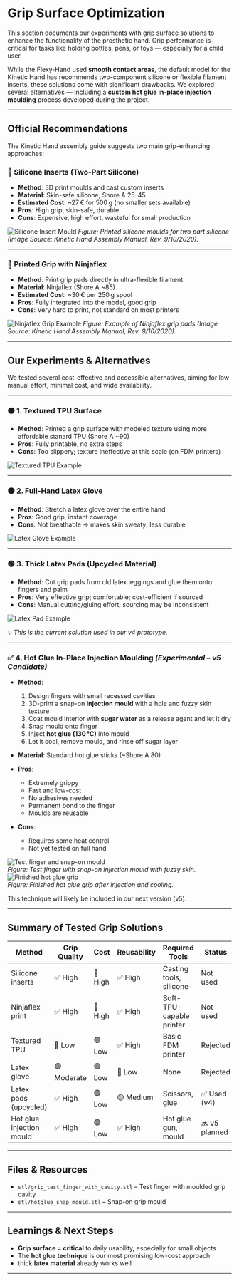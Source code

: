 # Grip Surface Optimization

This section documents our experiments with grip surface solutions to enhance the functionality of the prosthetic hand. Grip performance is critical for tasks like holding bottles, pens, or toys — especially for a child user.

While the Flexy-Hand used **smooth contact areas**, the default model for the Kinetic Hand has recommends two-component silicone or flexible filament inserts, these solutions come with significant drawbacks. We explored several alternatives — including a **custom hot glue in-place injection moulding** process developed during the project.

---

## Official Recommendations

The Kinetic Hand assembly guide suggests two main grip-enhancing approaches:

### 🔸 Silicone Inserts (Two-Part Silicone)

- **Method**: 3D print moulds and cast custom inserts
- **Material**: Skin-safe silicone, Shore A 25–45
- **Estimated Cost**: ~27 € for 500 g (no smaller sets available)
- **Pros**: High grip, skin-safe, durable
- **Cons**: Expensive, high effort, wasteful for small production

![Silicone Insert Mould](./images/silicone_moulds.jpg)
*Figure: Printed silicone moulds for two part silicone (Image Source: Kinetic Hand Assembly Manual, Rev. 9/10/2020).*

---

### 🔸 Printed Grip with Ninjaflex

- **Method**: Print grip pads directly in ultra-flexible filament
- **Material**: Ninjaflex (Shore A ~85)
- **Estimated Cost**: ~30 € per 250 g spool
- **Pros**: Fully integrated into the model, good grip
- **Cons**: Very hard to print, not standard on most printers

![Ninjaflex Grip Example](./images/ninjaflex_inserts.png)
*Figure: Example of Ninjaflex grip pads (Image Source: Kinetic Hand Assembly Manual, Rev. 9/10/2020).*

---

## Our Experiments & Alternatives

We tested several cost-effective and accessible alternatives, aiming for low manual effort, minimal cost, and wide availability.

---

### 🟠 1. Textured TPU Surface

- **Method**: Printed a grip surface with modeled texture using more affordable stanard TPU (Shore A ~90)
- **Pros**: Fully printable, no extra steps
- **Cons**: Too slippery; texture ineffective at this scale (on FDM printers)

![Textured TPU Example](./images/printed_tpu_textured_surface.png)

---

### 🟠 2. Full-Hand Latex Glove

- **Method**: Stretch a latex glove over the entire hand
- **Pros**: Good grip, instant coverage
- **Cons**: Not breathable → makes skin sweaty; less durable

![Latex Glove Example](./images/latex_glove.png)

---

### 🟢 3. Thick Latex Pads (Upcycled Material)

- **Method**: Cut grip pads from old latex leggings and glue them onto fingers and palm
- **Pros**: Very effective grip; comfortable; cost-efficient if sourced
- **Cons**: Manual cutting/gluing effort; sourcing may be inconsistent

![Latex Pad Example](./images/thick_latex_material.jpg)

💡 *This is the current solution used in our v4 prototype.*

---

### ✅ 4. Hot Glue In-Place Injection Moulding *(Experimental – v5 Candidate)*

- **Method**:  
  1. Design fingers with small recessed cavities  
  2. 3D-print a snap-on **injection mould** with a hole and fuzzy skin texture  
  3. Coat mould interior with **sugar water** as a release agent and let it dry  
  4. Snap mould onto finger  
  5. Inject **hot glue (130 °C)** into mould  
  6. Let it cool, remove mould, and rinse off sugar layer

- **Material**: Standard hot glue sticks (~Shore A 80)
- **Pros**:  
  - Extremely grippy  
  - Fast and low-cost  
  - No adhesives needed  
  - Permanent bond to the finger  
  - Moulds are reusable  
- **Cons**:  
  - Requires some heat control  
  - Not yet tested on full hand

![Test finger and snap-on mould](./images/injection_mould.png)\
*Figure: Test finger with snap-on injection mould with fuzzy skin.*\
![Finished hot glue grip](./images/finished_hot_glue_grip.JPG)\
*Figure: Finished hot glue grip after injection and cooling.*

This technique will likely be included in our next version (v5).

---

## Summary of Tested Grip Solutions

| Method                    | Grip Quality | Cost  | Reusability | Required Tools        | Status       |
|---------------------------|--------------|-------|-------------|------------------------|--------------|
| Silicone inserts          | ✅ High       | 🔴 High | ✅ High | Casting tools, silicone| Not used     |
| Ninjaflex print           | ✅ High       | 🔴 High | ✅ High     | Soft-TPU-capable printer | Not used     |
| Textured TPU              | 🔴 Low        | 🟢 Low | ✅ High     | Basic FDM printer       | Rejected     |
| Latex glove               | 🟢 Moderate   | 🟢 Low | 🔴 Low      | None                   | Rejected     |
| Latex pads (upcycled)     | ✅ High       | 🟢 Low | 🟡 Medium   | Scissors, glue         | ✅ Used (v4)  |
| Hot glue injection mould  | ✅ High       | 🟢 Low | ✅ High     | Hot glue gun, mould    | 🔜 v5 planned |

---

## Files & Resources

- `stl/grip_test_finger_with_cavity.stl` – Test finger with moulded grip cavity  
- `stl/hotglue_snap_mould.stl` – Snap-on grip mould 

---

## Learnings & Next Steps

- **Grip surface = critical** to daily usability, especially for small objects
- The **hot glue technique** is our most promising low-cost approach
- thick **latex material** already works well

---
